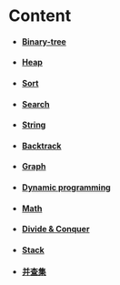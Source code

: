 # Content 
- #### [Binary-tree](./binary-tree)
- #### [Heap](./heap)
- #### [Sort](./sort)
- #### [Search](./search)
- #### [String](./string)
- #### [Backtrack](./backtrack)
- #### [Graph](./graph)
- #### [Dynamic programming](./dynamic-programming)
- #### [Math](./math)
- #### [Divide & Conquer](./divide&conquer)
- #### [Stack](./stack)
- #### [并查集](./disjoint-set)